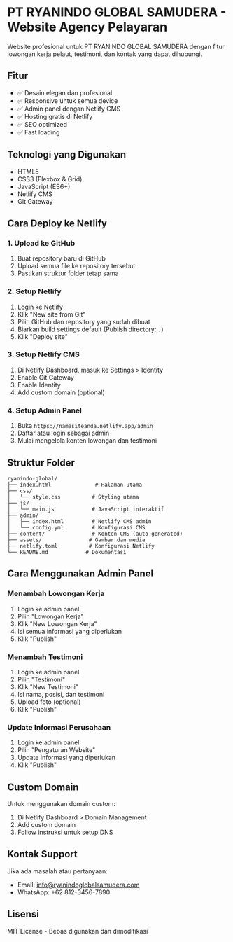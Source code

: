# PT RYANINDO GLOBAL SAMUDERA - Website Agency Pelayaran

Website profesional untuk PT RYANINDO GLOBAL SAMUDERA dengan fitur lowongan kerja pelaut, testimoni, dan kontak yang dapat dihubungi.

## Fitur
- ✅ Desain elegan dan profesional
- ✅ Responsive untuk semua device
- ✅ Admin panel dengan Netlify CMS
- ✅ Hosting gratis di Netlify
- ✅ SEO optimized
- ✅ Fast loading

## Teknologi yang Digunakan
- HTML5
- CSS3 (Flexbox & Grid)
- JavaScript (ES6+)
- Netlify CMS
- Git Gateway

## Cara Deploy ke Netlify

### 1. Upload ke GitHub
1. Buat repository baru di GitHub
2. Upload semua file ke repository tersebut
3. Pastikan struktur folder tetap sama

### 2. Setup Netlify
1. Login ke [Netlify](https://netlify.com)
2. Klik "New site from Git"
3. Pilih GitHub dan repository yang sudah dibuat
4. Biarkan build settings default (Publish directory: `.`)
5. Klik "Deploy site"

### 3. Setup Netlify CMS
1. Di Netlify Dashboard, masuk ke Settings > Identity
2. Enable Git Gateway
3. Enable Identity
4. Add custom domain (optional)

### 4. Setup Admin Panel
1. Buka `https://namasiteanda.netlify.app/admin`
2. Daftar atau login sebagai admin
3. Mulai mengelola konten lowongan dan testimoni

## Struktur Folder
```
ryanindo-global/
├── index.html              # Halaman utama
├── css/
│   └── style.css          # Styling utama
├── js/
│   └── main.js            # JavaScript interaktif
├── admin/
│   ├── index.html         # Netlify CMS admin
│   └── config.yml         # Konfigurasi CMS
├── content/               # Konten CMS (auto-generated)
├── assets/               # Gambar dan media
├── netlify.toml          # Konfigurasi Netlify
└── README.md            # Dokumentasi
```

## Cara Menggunakan Admin Panel

### Menambah Lowongan Kerja
1. Login ke admin panel
2. Pilih "Lowongan Kerja"
3. Klik "New Lowongan Kerja"
4. Isi semua informasi yang diperlukan
5. Klik "Publish"

### Menambah Testimoni
1. Login ke admin panel
2. Pilih "Testimoni"
3. Klik "New Testimoni"
4. Isi nama, posisi, dan testimoni
5. Upload foto (optional)
6. Klik "Publish"

### Update Informasi Perusahaan
1. Login ke admin panel
2. Pilih "Pengaturan Website"
3. Update informasi yang diperlukan
4. Klik "Publish"

## Custom Domain
Untuk menggunakan domain custom:
1. Di Netlify Dashboard > Domain Management
2. Add custom domain
3. Follow instruksi untuk setup DNS

## Kontak Support
Jika ada masalah atau pertanyaan:
- Email: info@ryanindoglobalsamudera.com
- WhatsApp: +62 812-3456-7890

## Lisensi
MIT License - Bebas digunakan dan dimodifikasi
